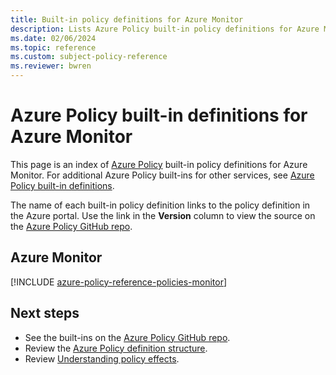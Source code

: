 ```yaml
---
title: Built-in policy definitions for Azure Monitor
description: Lists Azure Policy built-in policy definitions for Azure Monitor. These built-in policy definitions provide common approaches to managing your Azure resources.
ms.date: 02/06/2024
ms.topic: reference
ms.custom: subject-policy-reference
ms.reviewer: bwren
---
```


# Azure Policy built-in definitions for Azure Monitor

This page is an index of [Azure Policy](/azure/governance/policy/overview) built-in policy definitions for Azure Monitor. For additional Azure Policy built-ins for other services, see [Azure Policy built-in definitions](/azure/governance/policy/samples/built-in-policies).

The name of each built-in policy definition links to the policy definition in the Azure portal. Use the link in the **Version** column to view the source on the [Azure Policy GitHub repo](https://github.com/Azure/azure-policy).

## Azure Monitor

[!INCLUDE [azure-policy-reference-policies-monitor](~/azure-docs-pr/includes/policy/reference/bycat/policies-monitoring.md)]

## Next steps

* See the built-ins on the [Azure Policy GitHub repo](https://github.com/Azure/azure-policy).
* Review the [Azure Policy definition structure](/azure/governance/policy/concepts/definition-structure).
* Review [Understanding policy effects](/azure/governance/policy/concepts/effects).
